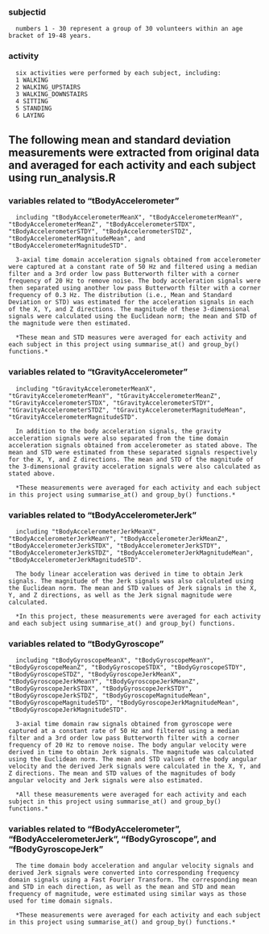 ### subjectid

      numbers 1 - 30 represent a group of 30 volunteers within an age bracket of 19-48 years.
      

### activity

      six activities were performed by each subject, including:
      1 WALKING
      2 WALKING_UPSTAIRS
      3 WALKING_DOWNSTAIRS
      4 SITTING
      5 STANDING
      6 LAYING

The following mean and standard deviation measurements were extracted from original data and averaged for each activity and each subject using run\_analysis.R
--------------------------------------------------------------------------------------------------------------------------------------------------------------

### variables related to “tBodyAccelerometer”

      including "tBodyAccelerometerMeanX", "tBodyAccelerometerMeanY", "tBodyAccelerometerMeanZ", "tBodyAccelerometerSTDX", "tBodyAccelerometerSTDY", "tBodyAccelerometerSTDZ", "tBodyAccelerometerMagnitudeMean", and "tBodyAccelerometerMagnitudeSTD".

      3-axial time domain acceleration signals obtained from accelerometer were captured at a constant rate of 50 Hz and filtered using a median filter and a 3rd order low pass Butterworth filter with a corner frequency of 20 Hz to remove noise. The body acceleration signals were then separated using another low pass Butterworth filter with a corner frequency of 0.3 Hz. The distribution (i.e., Mean and Standard Deviation or STD) was estimated for the acceleration signals in each of the X, Y, and Z directions. The magnitude of these 3-dimensional signals were calculated using the Euclidean norm; the mean and STD of the magnitude were then estimated. 
      
      *These mean and STD measures were averaged for each activity and each subject in this project using summarise_at() and group_by() functions.* 
      

### variables related to “tGravityAccelerometer”

      including "tGravityAccelerometerMeanX", "tGravityAccelerometerMeanY", "tGravityAccelerometerMeanZ", "tGravityAccelerometerSTDX", "tGravityAccelerometerSTDY", "tGravityAccelerometerSTDZ", "tGravityAccelerometerMagnitudeMean", "tGravityAccelerometerMagnitudeSTD".
      
      In addition to the body acceleration signals, the gravity acceleration signals were also separated from the time domain acceleration signals obtained from accelerometer as stated above. The mean and STD were estimated from these separated signals respectively for the X, Y, and Z directions. The mean and STD of the magnitude of the 3-dimensional gravity acceleration signals were also calculated as stated above. 
      
      *These measurements were averaged for each activity and each subject in this project using summarise_at() and group_by() functions.* 

### variables related to “tBodyAccelerometerJerk”

      including "tBodyAccelerometerJerkMeanX", "tBodyAccelerometerJerkMeanY", "tBodyAccelerometerJerkMeanZ", "tBodyAccelerometerJerkSTDX", "tBodyAccelerometerJerkSTDY", "tBodyAccelerometerJerkSTDZ", "tBodyAccelerometerJerkMagnitudeMean", "tBodyAccelerometerJerkMagnitudeSTD". 
      
      The body linear acceleration was derived in time to obtain Jerk signals. The magnitude of the Jerk signals was also calculated using the Euclidean norm. The mean and STD values of Jerk signals in the X, Y, and Z directions, as well as the Jerk signal magnitude were calculated.
      
      *In this project, these measurements were averaged for each activity and each subject using summarise_at() and group_by() functions. 

### variables related to “tBodyGyroscope”

      including "tBodyGyroscopeMeanX", "tBodyGyroscopeMeanY", "tBodyGyroscopeMeanZ", "tBodyGyroscopeSTDX", "tBodyGyroscopeSTDY", "tBodyGyroscopeSTDZ", "tBodyGyroscopeJerkMeanX", "tBodyGyroscopeJerkMeanY", "tBodyGyroscopeJerkMeanZ", "tBodyGyroscopeJerkSTDX", "tBodyGyroscopeJerkSTDY", "tBodyGyroscopeJerkSTDZ", "tBodyGyroscopeMagnitudeMean", "tBodyGyroscopeMagnitudeSTD", "tBodyGyroscopeJerkMagnitudeMean", "tBodyGyroscopeJerkMagnitudeSTD".
      
      3-axial time domain raw signals obtained from gyroscope were captured at a constant rate of 50 Hz and filtered using a median filter and a 3rd order low pass Butterworth filter with a corner frequency of 20 Hz to remove noise. The body angular velocity were derived in time to obtain Jerk signals. The magnitude was calculated using the Euclidean norm. The mean and STD values of the body angular velocity and the derived Jerk signals were calculated in the X, Y, and Z directions. The mean and STD values of the magnitudes of body angular velocity and Jerk signals were also estimated. 
      
      *All these measurements were averaged for each activity and each subject in this project using summarise_at() and group_by() functions.* 

### variables related to “fBodyAccelerometer”, “fBodyAccelerometerJerk”, “fBodyGyroscope”, and “fBodyGyroscopeJerk”

      The time domain body acceleration and angular velocity signals and derived Jerk signals were converted into corresponding frequency domain signals using a Fast Fourier Transform. The corresponding mean and STD in each direction, as well as the mean and STD and mean frequency of magnitude, were estimated using similar ways as those used for time domain signals. 
      
      *These measurements were averaged for each activity and each subject in this project using summarise_at() and group_by() functions.*
